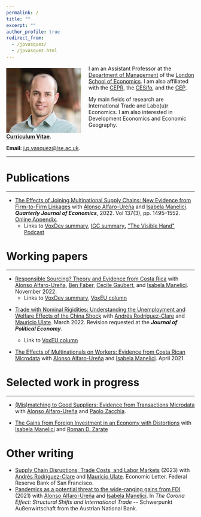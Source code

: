 ```yaml
---
permalink: /
title: ""
excerpt: ""
author_profile: true
redirect_from: 
  - /jpvasquez/
  - /jpvasquez.html
---
```


<img class="img-responsive" style="float: left; margin: 7px 20px 0px 0px;" src="/images/jp_new.jpg" width="200"> I am an Assistant Professor at the [Department of Management](https://www.lse.ac.uk/management) of the [London School of Economics](https://www.lse.ac.uk). I am also affiliated with the [CEPR](https://cepr.org), the [CESifo](https://www.cesifo.org/en), and the [CEP](https://cep.lse.ac.uk).

My main fields of research are International Trade and Labo(u)r Economics. I am also interested in Development Economics and Economic Geography.  

[**Curriculum Vitae**](/files/CV_Jose_Vasquez.pdf).

**Email:** <j.p.vasquez@lse.ac.uk>. 

***

# Publications

---

- [<u>The Effects of Joining Multinational Supply Chains: New Evidence from Firm-to-Firm Linkages</u>](/files/Effects_of_Joining_MNC_Supply_Chains_QJE.pdf) with [Alonso Alfaro-Ureña](https://sites.google.com/view/alfarourena) and [Isabela Manelici](https://www.isabelamanelici.com/). ***Quarterly Journal of Economics***, 2022. Vol 137(3), pp. 1495–1552. [<u>Online Appendix</u>](/files/amv1-2022-OnlineAppendix.pdf).
  - Links to [VoxDev summary](https://voxdev.org/topic/firms-trade/boosting-firm-productivity-through-joining-multinational-supply-chains), [IGC summary](https://www.theigc.org/blog/new-research-findings-on-firms-in-five-graphs/)**,** ["The Visible Hand" Podcast](https://www.thevisiblehand.uk/episodes/episode-13)


# Working papers

---

- [<u>Responsible Sourcing? Theory and Evidence from Costa Rica</u>](/files/Responsible_Sourcing_CR.pdf) with [Alonso Alfaro-Ureña](https://sites.google.com/view/alfarourena), [Ben Faber](https://eml.berkeley.edu/~faberb/), [Cecile Gaubert](https://eml.berkeley.edu/~cecile.gaubert/), and [Isabela Manelici](https://www.isabelamanelici.com/). November 2022.
  - Links to [VoxDev summary](https://voxdev.org/topic/firms-trade/responsible-sourcing-theory-and-evidence-costa-rica), [VoxEU column](https://cepr.org/voxeu/columns/responsible-sourcing-theory-and-evidence-costa-rica)


* [<u>Trade with Nominal Rigidities: Understanding the Unemployment and Welfare Effects of the China Shock</u>](/files/NK_trade.pdf) with [Andrés Rodríguez-Clare](https://eml.berkeley.edu/~arodeml/) and [Mauricio Ulate](https://www.mauricioulate.com/). March 2022. Revision requested at the ***Journal of Political Economy***. 
  * Link to [VoxEU column](https://voxeu.org/article/understanding-unemployment-and-welfare-effects-china-shock)

* [<u>The Effects of Multinationals on Workers: Evidence from Costa Rican Microdata</u>](/files/Effects_MNC_Workers.pdf) with [Alonso Alfaro-Ureña](https://sites.google.com/view/alfarourena) and [Isabela Manelici](https://www.isabelamanelici.com/). April 2021.

# Selected work in progress

---

- <u>(Mis)matching to Good Suppliers: Evidence from Transactions Microdata</u> with [Alonso Alfaro-Ureña](https://sites.google.com/view/alfarourena) and [Paolo Zacchia](https://www.paolozacchia.com/). 

- <u>The Gains from Foreign Investment in an Economy with Distortions</u> with [Isabela Manelici](https://www.isabelamanelici.com/) and [Roman D. Zarate](https://www.romandavidzarate.com/)

# Other writing

- [<u>Supply Chain Disruptions, Trade Costs, and Labor Markets</u>](https://www.frbsf.org/wp-content/uploads/sites/4/el2023-02.pdf) (2023) with [Andrés Rodríguez-Clare](https://eml.berkeley.edu/~arodeml/) and [Mauricio Ulate](https://www.mauricioulate.com/). Economic Letter. Federal Reserve Bank of San Francisco.
- [<u>Pandemics as a potential threat to the wide-ranging gains from FDI</u>](https://www.suerf.org/docc/att/8505/oenb-wko-book.pdf) (2021) with [Alonso Alfaro-Ureña](https://sites.google.com/view/alfarourena) and [Isabela Manelici](https://www.isabelamanelici.com/). In *The Corona Effect: Structural Shifts and International Trade* -- Schwerpunkt Außenwirtschaft from the Austrian National Bank.  
